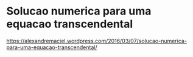 # Solucao numerica para uma equacao transcendental
https://alexandremaciel.wordpress.com/2016/03/07/solucao-numerica-para-uma-equacao-transcendental/
